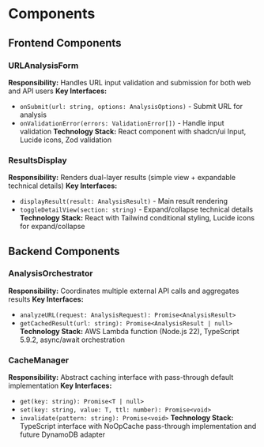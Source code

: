 # Components

## Frontend Components

### URLAnalysisForm
**Responsibility:** Handles URL input validation and submission for both web and API users
**Key Interfaces:**
- `onSubmit(url: string, options: AnalysisOptions)` - Submit URL for analysis
- `onValidationError(errors: ValidationError[])` - Handle input validation
**Technology Stack:** React component with shadcn/ui Input, Lucide icons, Zod validation

### ResultsDisplay
**Responsibility:** Renders dual-layer results (simple view + expandable technical details)
**Key Interfaces:**
- `displayResult(result: AnalysisResult)` - Main result rendering
- `toggleDetailView(section: string)` - Expand/collapse technical details
**Technology Stack:** React with Tailwind conditional styling, Lucide icons for expand/collapse

## Backend Components

### AnalysisOrchestrator
**Responsibility:** Coordinates multiple external API calls and aggregates results
**Key Interfaces:**
- `analyzeURL(request: AnalysisRequest): Promise<AnalysisResult>`
- `getCachedResult(url: string): Promise<AnalysisResult | null>`
**Technology Stack:** AWS Lambda function (Node.js 22), TypeScript 5.9.2, async/await orchestration

### CacheManager
**Responsibility:** Abstract caching interface with pass-through default implementation
**Key Interfaces:**
- `get(key: string): Promise<T | null>`
- `set(key: string, value: T, ttl: number): Promise<void>`
- `invalidate(pattern: string): Promise<void>`
**Technology Stack:** TypeScript interface with NoOpCache pass-through implementation and future DynamoDB adapter
